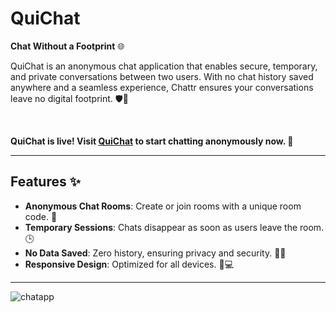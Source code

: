 # QuiChat

**Chat Without a Footprint** 🌐

QuiChat is an anonymous chat application that enables secure, temporary, and private conversations between two users. With no chat history saved anywhere and a seamless experience, Chattr ensures your conversations leave no digital footprint. 🛡️💬

<br>

**QuiChat is live! Visit [QuiChat](https://qui-chat-phi.vercel.app/) to start chatting anonymously now. 🚀**

---

## Features ✨

- **Anonymous Chat Rooms**: Create or join rooms with a unique room code. 🔑
- **Temporary Sessions**: Chats disappear as soon as users leave the room. 🕒
- **No Data Saved**: Zero history, ensuring privacy and security. 🚫📂
- **Responsive Design**: Optimized for all devices. 📱💻

---
![chatapp](https://github.com/user-attachments/assets/41013647-868e-4b81-936e-d5b58e8b314e)
